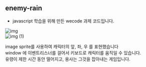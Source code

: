 ## enemy-rain

- javascript 학습을 위해 만든 wecode 과제 코드입니다.

![img](https://user-images.githubusercontent.com/75872687/177045471-c8d44ac0-62cb-48a2-bd3b-67ff94fbc34a.gif)<br />
![img (1)](https://user-images.githubusercontent.com/75872687/177045513-a6439a49-20a6-4a36-a41d-4249f0af3f31.gif)<br />

image sprite를 사용하여 캐릭터의 앞, 좌, 우 를 표현했습니다 <br />
window 에 이벤트리스너를 걸어서 키보드로 캐릭터를 움직일 수 있습니다.<br />
유령이 제한 시간 동안 떨어지고, 용사는 그것을 잡아내는 게임입니다.
